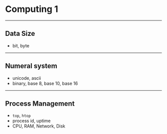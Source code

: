 # Computing 1

---

## Data Size

* bit, byte

---

## Numeral system

* unicode, ascii
* binary, base 8, base 10, base 16

---

## Process Management

* `top`, `htop`
* process id, uptime
* CPU, RAM, Network, Disk
